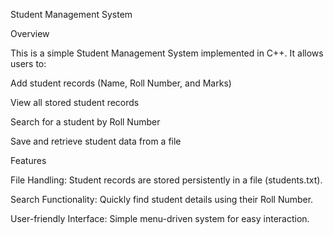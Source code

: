 Student Management System

Overview

This is a simple Student Management System implemented in C++. It allows users to:

Add student records (Name, Roll Number, and Marks)

View all stored student records

Search for a student by Roll Number

Save and retrieve student data from a file

Features

File Handling: Student records are stored persistently in a file (students.txt).

Search Functionality: Quickly find student details using their Roll Number.

User-friendly Interface: Simple menu-driven system for easy interaction.
